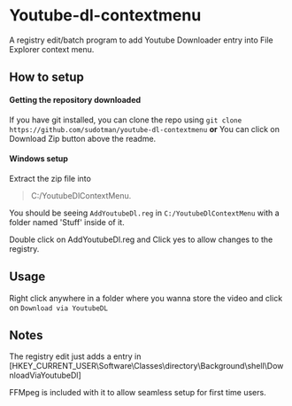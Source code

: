 # Youtube-dl-contextmenu
A registry edit/batch program to add Youtube Downloader entry into File Explorer context menu. 

## How to setup

#### Getting the repository downloaded
If you have git installed, you can clone the repo using `git clone https://github.com/sudotman/youtube-dl-contextmenu`
	**or**
You can click on Download Zip button above the readme.

#### Windows setup
Extract the zip file into 
>C:/YoutubeDlContextMenu. 

You should be seeing `AddYoutubeDl.reg` in `C:/YoutubeDlContextMenu` with a folder named 'Stuff' inside of it.

Double click on AddYoutubeDl.reg and Click yes to allow changes to the registry.

## Usage
Right click anywhere in a folder where you wanna store the video and click on `Download via YoutubeDL`

## Notes
The registry edit just adds a entry in [HKEY_CURRENT_USER\Software\Classes\directory\Background\shell\DownloadViaYoutubeDl] 

FFMpeg is included with it to allow seamless setup for first time users.
